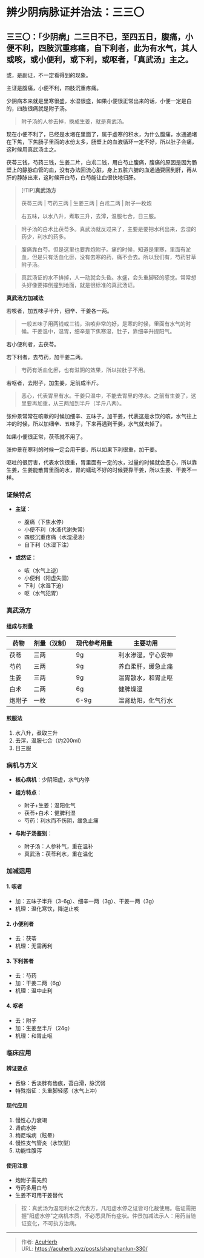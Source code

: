 # 辨少阴病脉证并治法：三三〇


## 三三〇：「少阴病」二三日不已，至四五日，腹痛，小便不利，四肢沉重疼痛，自下利者，此为有水气，其人或咳，或小便利，或下利，或呕者，「真武汤」主之。

<!--more-->

或，是副证，不一定看得到的现象。

主证是腹痛，小便不利，四肢沉重疼痛。

少阴病本来就是里寒很盛，水湿很盛，如果小便很正常出来的话，小便一定是白的，四肢很痛就是附子汤。

> 附子汤的人参去掉，换成生姜，就是真武汤。

现在小便不利了，已经是水堵在里面了，属于虚寒的积水，为什么腹痛，水通通堵在下焦，下焦肠子里面的水份太多，肠壁上的血液循环一定不好，所以肚子会痛，这时候用真武汤主之。

茯苓三钱，芍药三钱，生姜二片，白朮二钱，用白芍止腹痛，腹痛的原因是因为肠壁上的静脉血管的血，没有办法回流心脏，身上五脏六腑的血通通要回到肝，再从肝的静脉出来，这时候开白芍，白芍能让血很快地归肝。

> [!TIP]**真武汤方**
>
> 茯苓三两 | 芍药三两 | 生姜三两 | 白朮二两 | 附子一枚炮
>
> 右五味，以水八升，煮取三升，去滓，温服七合，日三服。

> 附子汤的白术比茯苓多。真武汤就反过来了，主要是要把水利出来，去湿的药少，利水的药多。

> 腹痛靠白芍。但是这里也要靠炮附子。痛的时候，知道是里寒，里面有淤血，但是只有活血化瘀，没有去寒的药，痛不会去。所以我们有，芍药甘草附子汤。

> 真武汤证的水不排掉，人一动就会头昏。水盛，会头重脚轻的感觉。常常想头好像要摔倒撞到地面，就是很标准的真武汤证。

**真武汤方加减法**

若咳者，加五味子半升，细辛、干姜各一两。

> 一般五味子用两钱或三钱，治咳非常的好，是寒的时候，里面有水气的时候。干姜温中，温胃，细辛是下焦寒湿，肚子，靠细辛升提阳气。

若小便利者，去茯苓。

若下利者，去芍药，加干姜二两。

> 芍药有活血化瘀，也有滋阴的效果，所以拉肚子不用。

若呕者，去附子，加生姜，足前成半斤。

> 恶心，代表胃里有水。干姜只温中，不能去胃里的停水。之前有生姜了，这里要再加重，从三两加到半斤（半斤八两）。

张仲景常常在咳嗽的时候加细辛、五味子，加干姜，代表这是水饮的咳，水气往上冲的时候，所以加细辛、五味子，下来再遇到干姜，水气就去掉了。

如果小便很正常，茯苓就不用了。

张仲景在寒利的时候一定会用干姜，所以如果下利很重，加干姜。

呕吐的很厉害，代表水饮很重，胃里面有一定的水，过量的时候就会恶心，所以靠生姜，生姜能散胃里面的水，胃的蠕动不好的时候要靠干姜，所以生姜、干姜不一样。

### 证候特点
- **主证**：
  - 腹痛（下焦水停）
  - 小便不利（水液代谢失常）
  - 四肢沉重疼痛（水湿浸渍）
  - 自下利（水湿下注）

- **或然证**：
  - 咳（水气上逆）
  - 小便利（阳虚失固）
  - 下利（水湿下迫）
  - 呕（水气犯胃）

### 真武汤方
#### 组成与剂量
| 药物   | 剂量（汉制） | 现代参考用量 | 主要功用               |
|--------|--------------|--------------|------------------------|
| 茯苓   | 三两         | 9g           | 利水渗湿，宁心安神     |
| 芍药   | 三两         | 9g           | 养血柔肝，缓急止痛     |
| 生姜   | 三两         | 9g           | 温胃散水，和胃止呕     |
| 白术   | 二两         | 6g           | 健脾燥湿               |
| 炮附子 | 一枚         | 6-9g         | 温肾助阳，化气行水     |

#### 煎服法
1. 水八升，煮取三升
2. 去滓，温服七合（约200ml）
3. 日三服

### 病机与方义
- **核心病机**：少阴阳虚，水气内停
- **组方特点**：
  - 附子+生姜：温阳化气
  - 茯苓+白术：健脾利湿
  - 芍药：利水而不伤阴，缓急止痛

- **与附子汤鉴别**：
  - 附子汤：人参补气，重在温补
  - 真武汤：茯苓利水，重在温化

### 加减运用
#### 1. 咳者
- 加：五味子半升（3-6g）、细辛一两（3g）、干姜一两（3g）
- 机理：温化寒饮，降逆止咳

#### 2. 小便利者
- 去：茯苓
- 机理：无需再利

#### 3. 下利甚者
- 去：芍药
- 加：干姜二两（6g）
- 机理：温中止利

#### 4. 呕者
- 去：附子
- 加：生姜至半斤（24g）
- 机理：和胃止呕

### 临床应用
#### 辨证要点
- 舌脉：舌淡胖有齿痕，苔白滑，脉沉弱
- 特殊指征：头重脚轻感（水气上冲）

#### 现代应用
1. 慢性心力衰竭
2. 肾病水肿
3. 梅尼埃病（眩晕）
4. 慢性支气管炎（水饮型）
5. 功能性腹泻

#### 使用注意
- 炮附子需先煎
- 芍药多用白芍
- 生姜不可用干姜替代

> 按：真武汤为温阳利水之代表方，凡阳虚水停之证皆可化裁使用。临证需把握"阳虚水停"之病机本质，不必悉具所有症状。仲景加减法示人：用药当随证变化，不可执方治病。

---

> 作者: [AcuHerb](https://acuherb.xyz)  
> URL: https://acuherb.xyz/posts/shanghanlun-330/  

